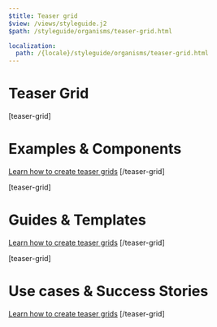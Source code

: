 ```yaml
---
$title: Teaser grid
$view: /views/styleguide.j2
$path: /styleguide/organisms/teaser-grid.html

localization:
  path: /{locale}/styleguide/organisms/teaser-grid.html
---
```

# Teaser Grid

[teaser-grid]
# Examples & Components

[](content/amp-dev/styleguide/organisms/teaser-grid/example.md)
[](content/amp-dev/styleguide/organisms/teaser-grid/example-2.md)
[](content/amp-dev/styleguide/organisms/teaser-grid/component.md)
[](content/amp-dev/styleguide/organisms/teaser-grid/component-2.md)

[Learn how to create teaser grids](content/amp-dev/styleguide/organisms/teaser-grid.md)
[/teaser-grid]

[teaser-grid]
# Guides & Templates

[](content/amp-dev/styleguide/organisms/teaser-grid/guide.md)
[](content/amp-dev/styleguide/organisms/teaser-grid/guide-2.md)
[](content/amp-dev/styleguide/organisms/teaser-grid/template.md)
[](content/amp-dev/styleguide/organisms/teaser-grid/template-2.md)

[Learn how to create teaser grids](content/amp-dev/styleguide/organisms/teaser-grid.md)
[/teaser-grid]

[teaser-grid]
# Use cases & Success Stories

[](content/amp-dev/styleguide/organisms/teaser-grid/use-case.md)
[](content/amp-dev/styleguide/organisms/teaser-grid/use-case-2.md)
[](content/amp-dev/styleguide/organisms/teaser-grid/success-story.md)
[](content/amp-dev/styleguide/organisms/teaser-grid/success-story-2.md)

[Learn how to create teaser grids](content/amp-dev/styleguide/organisms/teaser-grid.md)
[/teaser-grid]
